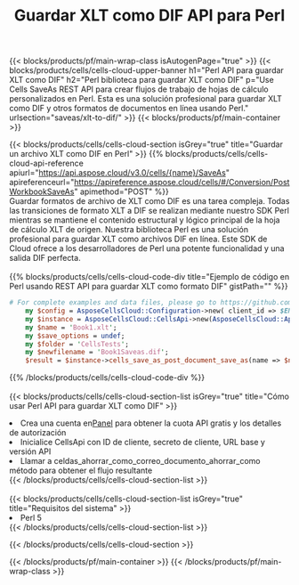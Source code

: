 ﻿---
title:  Guardar XLT como DIF API para Perl
description:  API y SDK en la nube para Microsoft Excel y OpenOffice Calc. Convierta la hoja de cálculo a otro archivo de formato.
url: /es/perl/saveas/xlt-to-dif/
---
{{< blocks/products/pf/main-wrap-class isAutogenPage="true" >}}
{{< blocks/products/cells/cells-cloud-upper-banner h1="Perl API para guardar XLT como DIF" h2="Perl biblioteca para guardar XLT como DIF" p="Use Cells SaveAs REST API para crear flujos de trabajo de hojas de cálculo personalizados en Perl. Esta es una solución profesional para guardar XLT como DIF y otros formatos de documentos en línea usando Perl." urlsection="saveas/xlt-to-dif/" >}}
{{< blocks/products/pf/main-container >}}

{{< blocks/products/cells/cells-cloud-section isGrey="true" title="Guardar un archivo XLT como DIF en Perl" >}}
{{% blocks/products/cells/cells-cloud-api-reference apiurl="https://api.aspose.cloud/v3.0/cells/{name}/SaveAs" apireferenceurl="https://apireference.aspose.cloud/cells/#/Conversion/PostWorkbookSaveAs" apimethod="POST" %}}
<br/>
Guardar formatos de archivo de XLT como DIF es una tarea compleja. Todas las transiciones de formato XLT a DIF se realizan mediante nuestro SDK Perl mientras se mantiene el contenido estructural y lógico principal de la hoja de cálculo XLT de origen. Nuestra biblioteca Perl es una solución profesional para guardar XLT como archivos DIF en línea. Este SDK de Cloud ofrece a los desarrolladores de Perl una potente funcionalidad y una salida DIF perfecta.
<br/>
<br/>
{{% blocks/products/cells/cells-cloud-code-div title="Ejemplo de código en Perl usando REST API para guardar XLT como formato DIF" gistPath="" %}}
  
```perl
# For complete examples and data files, please go to https://github.com/aspose-cells-cloud/aspose-cells-cloud-perl/
    my $config = AsposeCellsCloud::Configuration->new( client_id => $ENV{'ProductClientId'}, client_secret => $ENV{'ProductClientSecret'});
    my $instance = AsposeCellsCloud::CellsApi->new(AsposeCellsCloud::ApiClient->new( $config));
    my $name = 'Book1.xlt';
    my $save_options = undef;
    my $folder = 'CellsTests';
    my $newfilename = 'Book1Saveas.dif';
    $result = $instance->cells_save_as_post_document_save_as(name => $name,save_options => $save_options, newfilename => $newfilename, folder => $folder);
```
  
{{% /blocks/products/cells/cells-cloud-code-div %}}
<br/>
<br/>
{{< blocks/products/cells/cells-cloud-section-list isGrey="true" title="Cómo usar Perl API para guardar XLT como DIF" >}}
<li> Crea una cuenta en<a href="https://dashboard.aspose.cloud/">Panel</a> para obtener la cuota API gratis y los detalles de autorización</li>
<li>Inicialice CellsApi con ID de cliente, secreto de cliente, URL base y versión API</li>
<li>Llamar a celdas_ahorrar_como_correo_documento_ahorrar_como método para obtener el flujo resultante</li>
{{< /blocks/products/cells/cells-cloud-section-list >}}
<br/>
<br/>
{{< blocks/products/cells/cells-cloud-section-list isGrey="true" title="Requisitos del sistema" >}}
<li>Perl 5</li>
{{< /blocks/products/cells/cells-cloud-section-list >}}

{{< /blocks/products/cells/cells-cloud-section >}}

{{< /blocks/products/pf/main-container >}}
{{< /blocks/products/pf/main-wrap-class >}}
